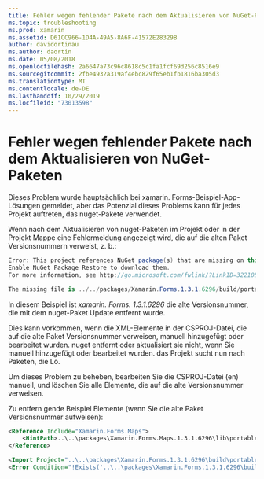```yaml
---
title: Fehler wegen fehlender Pakete nach dem Aktualisieren von NuGet-Paketen
ms.topic: troubleshooting
ms.prod: xamarin
ms.assetid: D61CC966-1D4A-49A5-8A6F-41572E28329B
author: davidortinau
ms.author: daortin
ms.date: 05/08/2018
ms.openlocfilehash: 2a6647a73c96c8618c5c1fa1fcf69d256c8516e9
ms.sourcegitcommit: 2fbe4932a319af4ebc829f65eb1fb1816ba305d3
ms.translationtype: MT
ms.contentlocale: de-DE
ms.lasthandoff: 10/29/2019
ms.locfileid: "73013598"
---
```

# <a name="missing-packages-error-after-updating-nuget-packages"></a>Fehler wegen fehlender Pakete nach dem Aktualisieren von NuGet-Paketen

Dieses Problem wurde hauptsächlich bei xamarin. Forms-Beispiel-App-Lösungen gemeldet, aber das Potenzial dieses Problems kann für jedes Projekt auftreten, das nuget-Pakete verwendet.

Wenn nach dem Aktualisieren von nuget-Paketen im Projekt oder in der Projekt Mappe eine Fehlermeldung angezeigt wird, die auf die alten Paket Versionsnummern verweist, z. b.:

```csharp
Error: This project references NuGet package(s) that are missing on this computer.
Enable NuGet Package Restore to download them.
For more information, see http://go.microsoft.com/fwlink/?LinkID=322105

The missing file is ../../packages/Xamarin.Forms.1.3.1.6296/build/portable-win+net45+wp80+MonoAndroid10+MonoTouch10+Xamarin.iOS10/Xamarin.Forms.targets. (FormsGallery)
```

In diesem Beispiel ist *xamarin. Forms. 1.3.1.6296* die alte Versionsnummer, die mit dem nuget-Paket Update entfernt wurde.

Dies kann vorkommen, wenn die XML-Elemente in der CSPROJ-Datei, die auf die alte Paket Versionsnummer verweisen, manuell hinzugefügt oder bearbeitet wurden. nuget entfernt oder aktualisiert sie nicht, wenn Sie manuell hinzugefügt oder bearbeitet wurden. das Projekt sucht nun nach Paketen, die Lö.

Um dieses Problem zu beheben, bearbeiten Sie die CSPROJ-Datei (en) manuell, und löschen Sie alle Elemente, die auf die alte Versionsnummer verweisen.

Zu entfern gende Beispiel Elemente (wenn Sie die alte Paket Versionsnummer aufweisen):

```xml
<Reference Include="Xamarin.Forms.Maps">
    <HintPath>..\..\packages\Xamarin.Forms.Maps.1.3.1.6296\lib\portable-win+net45+wp80+MonoAndroid10+MonoTouch10+Xamarin.iOS10\Xamarin.Forms.Maps.dll</HintPath>
</Reference>

<Import Project="..\..\packages\Xamarin.Forms.1.3.1.6296\build\portable-win+net45+wp80+MonoAndroid10+MonoTouch10+Xamarin.iOS10\Xamarin.Forms.targets" Condition="Exists('..\..\packages\Xamarin.Forms.1.3.1.6296\build\portable-win+net45+wp80+MonoAndroid10+MonoTouch10+Xamarin.iOS10\Xamarin.Forms.targets')" />
<Error Condition="!Exists('..\..\packages\Xamarin.Forms.1.3.1.6296\build\portable-win+net45+wp80+MonoAndroid10+MonoTouch10+Xamarin.iOS10\Xamarin.Forms.targets')" Text="$([System.String]::Format('$(ErrorText)', '..\..\packages\Xamarin.Forms.1.3.1.6296\build\portable-win+net45+wp80+MonoAndroid10+MonoTouch10+Xamarin.iOS10\Xamarin.Forms.targets'))" />
```
